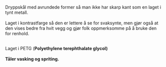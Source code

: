 <!-- Edit this file to change the product description -->

<p>Dryppskål med avrundede former så man ikke har skarp kant som en laget i tynt metall. <br><br>Laget i kontrastfarge så den er lettere å se for svaksynte, men gjør også at den vises bedre fra hvit vegg og gjør folk oppmerksomme på å bruke den for renhold. </p>
<section class="shopify-section section product-section" id="shopify-section-template--23011065889049__main">
<div class="scheme-primary section-padding">
<div class="container-sm">
<div class="product-description product-detail-item rte fullwidth-description" id="description-template--23011065889049__main">
<p><br>Laget i PETG (<b data-mce-fragment="1">Polyethylene terephthalate glycol)<br><br>Tåler vasking og spriting. </b></p>
</div>
</div>
</div>
</section>
<!---->